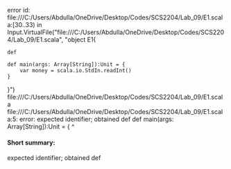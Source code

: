 error id: file:///C:/Users/Abdulla/OneDrive/Desktop/Codes/SCS2204/Lab_09/E1.scala:[30..33) in Input.VirtualFile("file:///C:/Users/Abdulla/OneDrive/Desktop/Codes/SCS2204/Lab_09/E1.scala", "object E1{

    def 

    def main(args: Array[String]):Unit = {
        var money = scala.io.StdIn.readInt()
    }
}")
file:///C:/Users/Abdulla/OneDrive/Desktop/Codes/SCS2204/Lab_09/E1.scala
file:///C:/Users/Abdulla/OneDrive/Desktop/Codes/SCS2204/Lab_09/E1.scala:5: error: expected identifier; obtained def
    def main(args: Array[String]):Unit = {
    ^
#### Short summary: 

expected identifier; obtained def